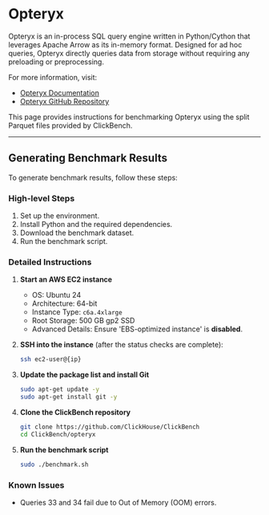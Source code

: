 # Opteryx

Opteryx is an in-process SQL query engine written in Python/Cython that leverages Apache Arrow as its in-memory format. Designed for ad hoc queries, Opteryx directly queries data from storage without requiring any preloading or preprocessing.

For more information, visit:

- [Opteryx Documentation](https://opteryx.dev/)
- [Opteryx GitHub Repository](https://github.com/mabel-dev/opteryx)

This page provides instructions for benchmarking Opteryx using the split Parquet files provided by ClickBench.

---

## Generating Benchmark Results

To generate benchmark results, follow these steps:

### **High-level Steps**
1. Set up the environment.
2. Install Python and the required dependencies.
3. Download the benchmark dataset.
4. Run the benchmark script.

### **Detailed Instructions**

1. **Start an AWS EC2 instance**
   - OS: Ubuntu 24
   - Architecture: 64-bit
   - Instance Type: `c6a.4xlarge`
   - Root Storage: 500 GB gp2 SSD
   - Advanced Details: Ensure 'EBS-optimized instance' is **disabled**.

2. **SSH into the instance** (after the status checks are complete):
   ~~~bash
   ssh ec2-user@{ip}
   ~~~

3. **Update the package list and install Git**
   ~~~bash
   sudo apt-get update -y
   sudo apt-get install git -y
   ~~~

4. **Clone the ClickBench repository**
   ~~~bash
   git clone https://github.com/ClickHouse/ClickBench
   cd ClickBench/opteryx
   ~~~

5. **Run the benchmark script**
   ~~~bash
   sudo ./benchmark.sh
   ~~~

### Known Issues

- Queries 33 and 34 fail due to Out of Memory (OOM) errors.
